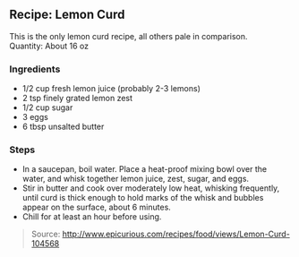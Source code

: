 ## Recipe: Lemon Curd
This is the only lemon curd recipe, all others pale in comparison.  
Quantity: About 16 oz  


### Ingredients
 - 1/2 cup fresh lemon juice (probably 2-3 lemons)
 - 2 tsp finely grated lemon zest
 - 1/2 cup sugar
 - 3 eggs
 - 6 tbsp unsalted butter

### Steps
 - In a saucepan, boil water. Place a heat-proof mixing bowl over the water, and whisk together lemon juice, zest, sugar, and eggs.
 - Stir in butter and cook over moderately low heat, whisking frequently, until curd is thick enough to hold marks of the whisk and bubbles appear on the surface, about 6 minutes.
 - Chill for at least an hour before using.

> Source: http://www.epicurious.com/recipes/food/views/Lemon-Curd-104568
